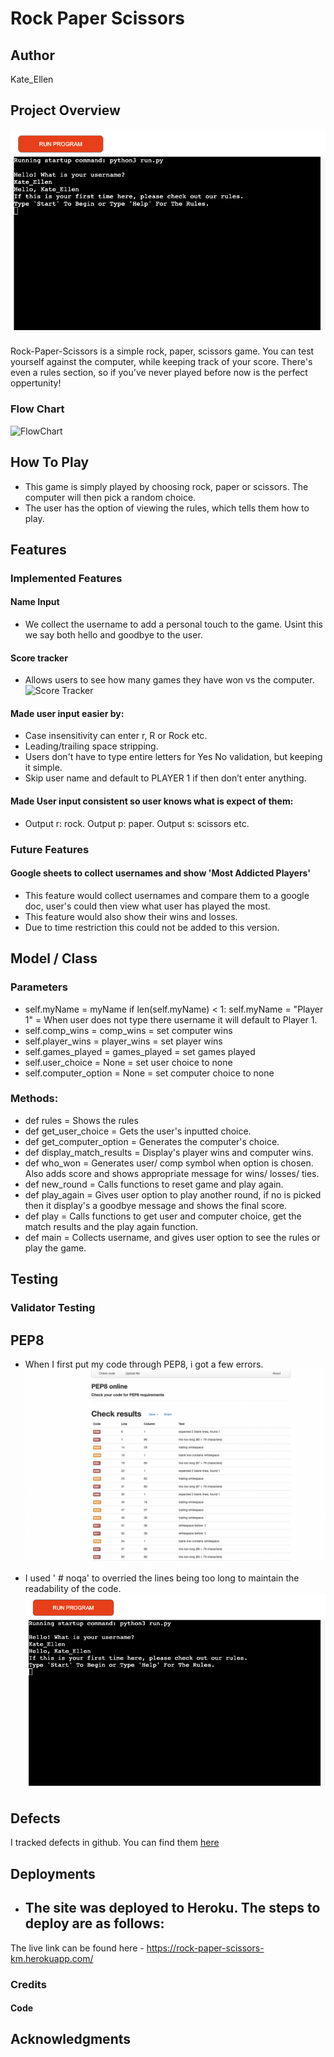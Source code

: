 # Rock Paper Scissors

## Author 
Kate_Ellen

## Project Overview 

![Website Display](https://github.com/KateEllen/rock-paper-scissors/blob/main/assets/images/documentation/terminal-screenshot.png)


Rock-Paper-Scissors is a simple rock, paper, scissors game. You can test yourself against the computer, while keeping track of your score. There's even a rules section, so if you've never played before now is the perfect oppertunity!  

### Flow Chart 

![FlowChart]((https://github.com/KateEllen/rock-paper-scissors/blob/main/assets/images/documentation/flowchart.png))

## How To Play
- This game is simply played by choosing rock, paper or scissors. The computer will then pick a random choice.
- The user has the option of viewing the rules, which tells them how to play.  

## Features 

### Implemented Features 

#### Name Input
- We collect the username to add a personal touch to the game. Usint this we say both hello and goodbye to the user. 

#### Score tracker
- Allows users to see how many games they have won vs the computer. 
![Score Tracker]()

#### Made user input easier by:
- Case insensitivity can enter r, R or Rock etc. 
- Leading/trailing space stripping.
- Users don't have to type entire letters for Yes No validation, but keeping it simple.
- Skip user name and default to PLAYER 1 if then don’t enter anything.

#### Made User input consistent so user knows what is expect of them:
- Output r: rock. Output p: paper. Output s: scissors etc. 

### Future Features 
#### Google sheets to collect usernames and show 'Most Addicted Players'
- This feature would collect usernames and compare them to a google doc, user's could then view what user has played the most. 
- This feature would also show their wins and losses. 
- Due to time restriction this could not be added to this version. 

## Model / Class
### Parameters 
- self.myName = myName
  if len(self.myName) < 1:
  self.myName = "Player 1" = When user does not type there username it will default to Player 1.  
- self.comp_wins = comp_wins = set computer wins
- self.player_wins = player_wins = set player wins
- self.games_played = games_played = set games played
- self.user_choice = None = set user choice to none
- self.computer_option = None = set computer choice to none

### Methods: 
- def rules = Shows the rules
- def get_user_choice = Gets the user's inputted choice. 
-  def get_computer_option = Generates the computer's choice. 
- def display_match_results = Display's player wins and computer wins. 
- def who_won = Generates user/ comp symbol when option is chosen. Also adds score and shows appropriate message for wins/ losses/ ties. 
- def new_round = Calls functions to reset game and play again. 
- def play_again = Gives user option to play another round, if no is picked then it display's a goodbye message and shows the final score. 
- def play = Calls functions to get user and computer choice, get the match results and the play again function. 
- def main = Collects username, and gives user option to see the rules or play the game. 

## Testing

### Validator Testing 
## PEP8 

- When I first put my code through PEP8, i got a few errors. 
![Validation Errors](https://github.com/KateEllen/rock-paper-scissors/blob/main/assets/images/documentation/validation-errors.png)

- I used ' # noqa' to overried the lines being too long to maintain the readability of the code. 
![No Errors](https://github.com/KateEllen/rock-paper-scissors/blob/main/assets/images/documentation/terminal-screenshot.png)
## Defects 

I tracked defects in github. You can find them [here](https://github.com/KateEllen/Rock-Paper-Scissors/issues?q=is%3Aissue+is%3Aclosed)

## Deployments 
- The site was deployed to Heroku. The steps to deploy are as follows: 
  - 

The live link can be found here - https://rock-paper-scissors-km.herokuapp.com/

### Credits 

#### Code

 
## Acknowledgments
